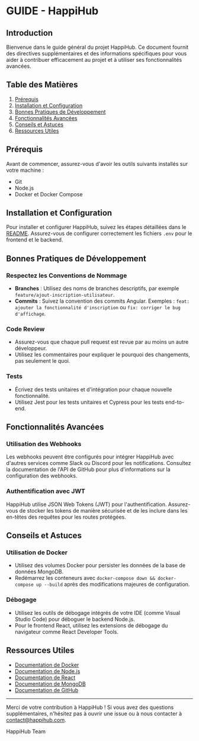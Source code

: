# GUIDE - HappiHub

## Introduction

Bienvenue dans le guide général du projet HappiHub. Ce document fournit des directives supplémentaires et des informations spécifiques pour vous aider à contribuer efficacement au projet et à utiliser ses fonctionnalités avancées.

## Table des Matières

1. [Prérequis](#prérequis)
2. [Installation et Configuration](#installation-et-configuration)
3. [Bonnes Pratiques de Développement](#bonnes-pratiques-de-développement)
4. [Fonctionnalités Avancées](#fonctionnalités-avancées)
5. [Conseils et Astuces](#conseils-et-astuces)
6. [Ressources Utiles](#ressources-utiles)

## Prérequis

Avant de commencer, assurez-vous d'avoir les outils suivants installés sur votre machine :

- Git
- Node.js
- Docker et Docker Compose

## Installation et Configuration

Pour installer et configurer HappiHub, suivez les étapes détaillées dans le [README](../README.md). Assurez-vous de configurer correctement les fichiers `.env` pour le frontend et le backend.

## Bonnes Pratiques de Développement

### Respectez les Conventions de Nommage

- **Branches** : Utilisez des noms de branches descriptifs, par exemple `feature/ajout-inscription-utilisateur`.
- **Commits** : Suivez la convention des commits Angular. Exemples : `feat: ajouter la fonctionnalité d'inscription` ou `fix: corriger le bug d'affichage`.

### Code Review

- Assurez-vous que chaque pull request est revue par au moins un autre développeur.
- Utilisez les commentaires pour expliquer le pourquoi des changements, pas seulement le quoi.

### Tests

- Écrivez des tests unitaires et d'intégration pour chaque nouvelle fonctionnalité.
- Utilisez Jest pour les tests unitaires et Cypress pour les tests end-to-end.

## Fonctionnalités Avancées

### Utilisation des Webhooks

Les webhooks peuvent être configurés pour intégrer HappiHub avec d'autres services comme Slack ou Discord pour les notifications. Consultez la documentation de l'API de GitHub pour plus d'informations sur la configuration des webhooks.

### Authentification avec JWT

HappiHub utilise JSON Web Tokens (JWT) pour l'authentification. Assurez-vous de stocker les tokens de manière sécurisée et de les inclure dans les en-têtes des requêtes pour les routes protégées.

## Conseils et Astuces

### Utilisation de Docker

- Utilisez des volumes Docker pour persister les données de la base de données MongoDB.
- Redémarrez les conteneurs avec `docker-compose down && docker-compose up --build` après des modifications majeures de configuration.

### Débogage

- Utilisez les outils de débogage intégrés de votre IDE (comme Visual Studio Code) pour déboguer le backend Node.js.
- Pour le frontend React, utilisez les extensions de débogage du navigateur comme React Developer Tools.

## Ressources Utiles

- [Documentation de Docker](https://docs.docker.com/)
- [Documentation de Node.js](https://nodejs.org/en/docs/)
- [Documentation de React](https://reactjs.org/docs/getting-started.html)
- [Documentation de MongoDB](https://docs.mongodb.com/)
- [Documentation de GitHub](https://docs.github.com/en)

---

Merci de votre contribution à HappiHub ! Si vous avez des questions supplémentaires, n'hésitez pas à ouvrir une issue ou à nous contacter à [contact@happihub.com](mailto:contact@happihub.com).

HappiHub Team
